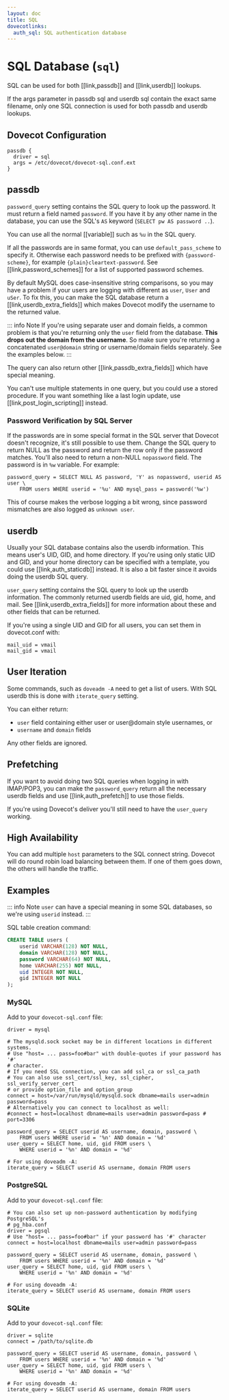```yaml
---
layout: doc
title: SQL
dovecotlinks:
  auth_sql: SQL authentication database
---
```


# SQL Database (`sql`)

SQL can be used for both [[link,passdb]] and [[link,userdb]] lookups.

If the args parameter in passdb sql and userdb sql contain the exact same
filename, only one SQL connection is used for both passdb and userdb lookups.

## Dovecot Configuration

```[dovecot.conf]
passdb {
  driver = sql
  args = /etc/dovecot/dovecot-sql.conf.ext
}
```

## passdb

`password_query` setting contains the SQL query to look up the password.
It must return a field named `password`. If you have it by any other name
in the database, you can use the SQL's `AS` keyword (`SELECT pw AS
password ..`).

You can use all the normal [[variable]] such as `%u` in the SQL query.

If all the passwords are in same format, you can use `default_pass_scheme` to
specify it. Otherwise each password needs to be prefixed with
`{password-scheme}`, for example `{plain}cleartext-password`. See
[[link,password_schemes]] for a list of supported password schemes.

By default MySQL does case-insensitive string comparisons, so you may have a
problem if your users are logging with different as `user`, `User` and
`uSer`. To fix this, you can make the SQL database return a
[[link,userdb_extra_fields]] which makes Dovecot modify the username to
the returned value.

::: info Note
If you're using separate user and domain fields, a common problem is
that you're returning only the `user` field from the database.
**This drops out the domain from the username**. So make sure you're
returning a concatenated `user@domain` string or username/domain
fields separately. See the examples below.
:::

The query can also return other [[link,passdb_extra_fields]]
which have special meaning.

You can't use multiple statements in one query, but you could use a stored
procedure. If you want something like a last login update, use
[[link,post_login_scripting]] instead.

### Password Verification by SQL Server

If the passwords are in some special format in the SQL server that Dovecot
doesn't recognize, it's still possible to use them. Change the SQL query to
return NULL as the password and return the row only if the password matches.
You'll also need to return a non-NULL `nopassword` field. The password is in
`%w` variable. For example:

```
password_query = SELECT NULL AS password, 'Y' as nopassword, userid AS user \
    FROM users WHERE userid = '%u' AND mysql_pass = password('%w')
```

This of course makes the verbose logging a bit wrong, since password
mismatches are also logged as `unknown user`.

## userdb

Usually your SQL database contains also the userdb information. This means
user's UID, GID, and home directory. If you're using only static UID and GID,
and your home directory can be specified with a template, you could use
[[link,auth_staticdb]] instead. It is also a bit faster since it avoids
doing the userdb SQL query.

`user_query` setting contains the SQL query to look up the userdb
information. The commonly returned userdb fields are uid, gid, home, and mail.
See [[link,userdb_extra_fields]] for more information about these and
other fields that can be returned.

If you're using a single UID and GID for all users, you can set them in
dovecot.conf with:

```[dovecot.conf]
mail_uid = vmail
mail_gid = vmail
```

## User Iteration

Some commands, such as `doveadm -A` need to get a list of users. With SQL
userdb this is done with `iterate_query` setting.

You can either return:

* `user` field containing either user or user@domain style usernames, or
* `username` and `domain` fields

Any other fields are ignored.

## Prefetching

If you want to avoid doing two SQL queries when logging in with IMAP/POP3, you
can make the `password_query` return all the necessary userdb fields and use
[[link,auth_prefetch]] to use those fields.

If you're using Dovecot's deliver you'll still need to have the `user_query`
working.

## High Availability

You can add multiple `host` parameters to the SQL connect string. Dovecot
will do round robin load balancing between them. If one of them goes down, the
others will handle the traffic.

## Examples

::: info Note
`user` can have a special meaning in some SQL databases, so we're using
`userid` instead.
:::

SQL table creation command:

```sql
CREATE TABLE users (
    userid VARCHAR(128) NOT NULL,
    domain VARCHAR(128) NOT NULL,
    password VARCHAR(64) NOT NULL,
    home VARCHAR(255) NOT NULL,
    uid INTEGER NOT NULL,
    gid INTEGER NOT NULL
);
```

### MySQL

Add to your `dovecot-sql.conf` file:

```
driver = mysql

# The mysqld.sock socket may be in different locations in different systems.
# Use "host= ... pass=foo#bar" with double-quotes if your password has '#'
# character.
# If you need SSL connection, you can add ssl_ca or ssl_ca_path
# You can also use ssl_cert/ssl_key, ssl_cipher, ssl_verify_server_cert
# or provide option_file and option_group
connect = host=/var/run/mysqld/mysqld.sock dbname=mails user=admin password=pass
# Alternatively you can connect to localhost as well:
#connect = host=localhost dbname=mails user=admin password=pass # port=3306

password_query = SELECT userid AS username, domain, password \
    FROM users WHERE userid = '%n' AND domain = '%d'
user_query = SELECT home, uid, gid FROM users \
    WHERE userid = '%n' AND domain = '%d'

# For using doveadm -A:
iterate_query = SELECT userid AS username, domain FROM users
```

### PostgreSQL

Add to your `dovecot-sql.conf` file:

```
# You can also set up non-password authentication by modifying PostgreSQL's
# pg_hba.conf
driver = pgsql
# Use "host= ... pass=foo#bar" if your password has '#' character
connect = host=localhost dbname=mails user=admin password=pass

password_query = SELECT userid AS username, domain, password \
    FROM users WHERE userid = '%n' AND domain = '%d'
user_query = SELECT home, uid, gid FROM users \
    WHERE userid = '%n' AND domain = '%d'

# For using doveadm -A:
iterate_query = SELECT userid AS username, domain FROM users
```

### SQLite

Add to your `dovecot-sql.conf` file:

```
driver = sqlite
connect = /path/to/sqlite.db

password_query = SELECT userid AS username, domain, password \
    FROM users WHERE userid = '%n' AND domain = '%d'
user_query = SELECT home, uid, gid FROM users \
    WHERE userid = '%n' AND domain = '%d'

# For using doveadm -A:
iterate_query = SELECT userid AS username, domain FROM users
```
